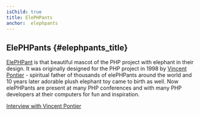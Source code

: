 ```yaml
---
isChild: true
title: ElePHPants
anchor:  elephpants
---
```


## ElePHPants {#elephpants_title}

[ElePHPant][elephpant] is that beautiful mascot of the PHP project with elephant in their design. It was originally designed for the PHP project in 1998 by [Vincent Pontier][vincent-pontier] - spiritual father of thousands of elePHPants around the world and 10 years later adorable plush elephant toy came to birth as well. Now elePHPants are present at many PHP conferences and with many PHP developers at their computers for fun and inspiration.

[Interview with Vincent Pontier][vincent-pontier-interview]


[elephpant]: http://php.net/elephpant.php
[vincent-pontier-interview]: http://7php.com/elephpant/
[vincent-pontier]: http://www.elroubio.net/
